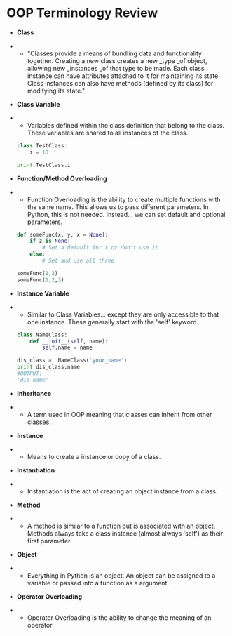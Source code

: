 # OOP Terminology Review

* **Class**
* * "Classes provide a means of bundling data and functionality together. Creating a new class creates a new
    \_type \_of object, allowing new \_instances \_of that type to be made. Each class instance can have attributes attached to it for maintaining its state. Class instances can also have methods \(defined by its class\) for modifying its state."
* **Class Variable**
* * Variables defined within the class definition that belong to the class. These variables are shared to all instances of the class. 

  ```py
  class TestClass:
      i = 10

  print TestClass.i
  ```
* **Function/Method Overloading**

* * Function Overloading is the ability to create multiple functions with the same name. This allows us to pass different parameters. In Python, this is not needed. Instead... we can set default and optional parameters. 

  ```py
  def someFunc(x, y, x = None):
      if z is None:
          # Set a default for x or don't use it
      else:
          # Set and use all three

  someFunc(1,2)
  someFunc(1,2,3)
  ```
* **Instance Variable**
* * Similar to Class Variables... except they are only accessible to that one instance. These generally start with the 'self' keyword. 

  ```py
  class NameClass:
      def __init__(self, name):
          self.name = name

  dis_class =  NameClass('your_name')
  print dis_class.name
  #OUTPUT:
  'dis_name'
  ```
* **Inheritance**
* * A term used in OOP meaning that classes can inherit from other classes. 
* **Instance**
* * Means to create a instance or copy of a class. 
* **Instantiation**
* * Instantiation is the act of creating an object instance from a class.
* **Method**
* * A method is similar to a function but is associated with an object. Methods always take a class instance \(almost always 'self'\) as their first parameter. 
* **Object**
* * Everything in Python is an object. An object can be assigned to a variable or passed into a function as a argument. 
* **Operator Overloading**
* * Operator Overloading is the ability to change the meaning of an operator

  ```py

  ```



